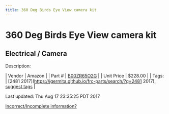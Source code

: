```yaml
---
title: 360 Deg Birds Eye View camera kit
---
```


# 360 Deg Birds Eye View camera kit
## Electrical / Camera
Description: 	 

| Vendor | Amazon | 
| Part # | [B00ZR65O2G](https://www.amazon.com/Weivision-Universal-Degree-System-Panoramic/dp/B00ZR65O2G/ref=sr_1_2?ie=UTF8&qid=1502467610&sr=8-2&keywords=bird+eye+camera) | 
| Unit Price | $228.00 | 
| Tags: | [2481 2017](https://jgermita.github.io/frc-parts/search/?q=2481 2017), [suggest tags](https://docs.google.com/forms/d/e/1FAIpQLSeWyY8v3RgOty-MyWmh9U0iivNYN_molChYyS-0U-o-kOAv_g/viewform) | 

Last updated: Thu Aug 17 23:35:25 PDT 2017

 [Incorrect/Incomplete information?](https://docs.google.com/forms/d/e/1FAIpQLSeWyY8v3RgOty-MyWmh9U0iivNYN_molChYyS-0U-o-kOAv_g/viewform)